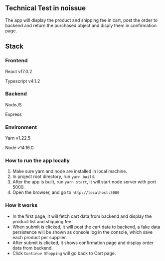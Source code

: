 ## Technical Test in noissue

The app will display the product and shipping fee in cart, post the order to backend and return the purchased object and disply them in confirmation page.

## Stack

### Frontend

React v17.0.2

Typescript v4.1.2

### Backend

NodeJS 

Express

### Environment

Yarn v1.22.5

Node v14.16.0

### How to run the app locally

1. Make sure yarn and node are installed in local machine.
2. In project root directory, run `yarn build`.
3. After the app is built, run `yarn start`, it will start node server with port 5000.
4. Open the browser, and go to `http://localhost:5000`

### How it works

- In the first page, it will fetch cart data from backend and display the product list and shipping fee.
- When submit is clicked, it will post the cart data to backend, a fake data persistence will be shown as console log in the console, which save each product per supplier.
- After submit is clicked, it shows confirmation page and display order data from backend.
- Click `Continue Shopping` will go back to Cart page.
